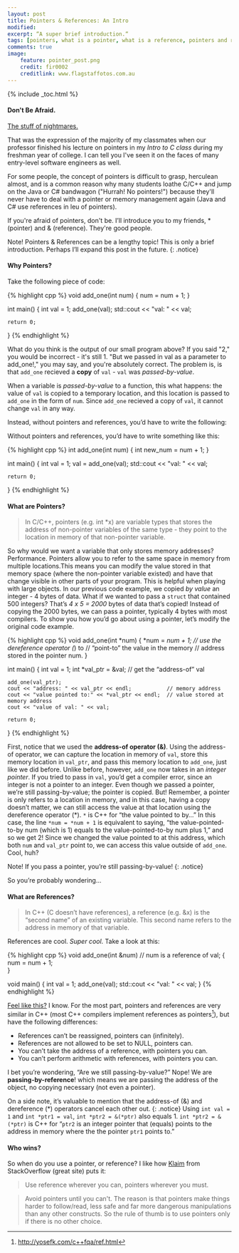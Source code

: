 ```yaml
---
layout: post
title: Pointers & References: An Intro
modified:
excerpt: “A super brief introduction.“
tags: [pointers, what is a pointer, what is a reference, pointers and references in c, pointers and references in c++, pointers as function parameters, pointers and arrays, tutorial on pointers, pointers in c, pointers in c++, c, c++, programming, programming languages]
comments: true
image:
    feature: pointer_post.png
    credit: fir0002
    creditlink: www.flagstaffotos.com.au
---
```


{% include _toc.html %}

#### Don't Be Afraid.
[The stuff of nightmares.](https://alice961994.files.wordpress.com/2014/11/futurama-fry-stress.png) 

That was the expression of the majority of my classmates when our professor finished his lecture on pointers in my *Intro to C class* during my freshman year of college. I can tell you I've seen it on the faces of many entry-level software engineers as well.

For some people, the concept of pointers is difficult to grasp, herculean almost, and is a common reason why many students loathe C/C++ and jump on the Java or C# bandwagon ("Hurrah! No pointers!") because they'll never have to deal with a pointer or memory management again (Java and C# use references in leu of pointers). 

If you're afraid of pointers, don't be. I’ll introduce you to my friends, * (pointer) and & (reference). They're good people.

Note! Pointers & References can be a lengthy topic! This is only a brief introduction. Perhaps I’ll expand this post in the future.
{: .notice} 

#### Why Pointers?
Take the following piece of code:

{% highlight cpp %}
void add_one(int num)
{
    num = num + 1;
}

int main()
{
    int val = 1;
    add_one(val);
    std::cout << "val: " << val;

    return 0;
}
{% endhighlight %}

What do you think is the output of our small program above? If you said "2," you would be incorrect - it's still 1. "But we passed in val as a parameter to add_one!," you may say, and you're absolutely correct. The problem is, is that `add_one` recieved a **copy** of `val` - `val` was *passed-by-value*.

When a variable is *passed-by-value* to a function, this what happens: the value of `val` is copied to a temporary location, and this location is passed to `add_one` in the form of `num`. Since `add_one` recieved a copy of `val`, it cannot change `val` in any way.

Instead, without pointers and references, you’d have to write the following:

Without pointers and references, you’d have to write something like this:

{% highlight cpp %}
int add_one(int num)
{
    int new_num = num + 1;
}

int main()
{
    int val = 1;
    val = add_one(val);
    std::cout << "val: " << val;

    return 0;
}
{% endhighlight %}

#### What are Pointers?
>In C/C++, pointers (e.g. int *x) are variable types that stores the address of non-pointer variables of the same type - they point to the location in memory of that non-pointer variable.

So why would we want a variable that only stores memory addresses? Performance. Pointers allow you to refer to the same space in memory from multiple locations.This means you can modify the value stored in that memory space (where the non-pointer variable existed) and have that change visible in other parts of your program. This is helpful when playing with large objects. In our previous code example, we copied *by value* an integer - 4 bytes of data. What if we wanted to pass a `struct` that contained 500 integers? That’s *4 x 5 = 2000* bytes of data that’s copied! Instead of copying the 2000 bytes, we can pass a pointer, typically 4 bytes with most compilers. To show you how you’d go about using a pointer, let’s modify the original code example.

{% highlight cpp %}
void add_one(int *num)
{
    *num = *num + 1; // use the dereference operator (*) to
		     // “point-to” the value in the memory 
		     // address stored in the pointer num.
}

int main()
{
    int val = 1;
    int *val_ptr = &val; // get the “address-of” val

    add_one(val_ptr);
    cout << "address: " << val_ptr << endl;           // memory address
    cout << "value pointed to:" << *val_ptr << endl;  // value stored at memory address
    cout << "value of val: " << val;

    return 0;
}
{% endhighlight %}

First, notice that we used the **address-of operator (&)**. Using the address-of operator, we can capture the location in memory of `val`, store this memory location in `val_ptr`, and pass this memory location to `add_one`, just like we did before. Unlike before, however, `add_one` now takes in an *integer pointer*. If you tried to pass in `val`, you’d get a compiler error, since an integer is not a pointer to an integer. Even though we passed a pointer, we’re still passing-by-value; the pointer is copied. But! Remember, a pointer is only refers to a location in memory, and in this case, having a copy doesn’t matter, we can still access the value at that location using the dereference operator (*). `*` is C++ for “the value pointed to by…” In this case, the line `*num = *num + 1` is equivalent to saying, “the value-pointed-to-by num (which is 1) equals to the value-pointed-to-by num plus 1,” and so we get 2! Since we changed the value pointed to at this address, which both `num` and `val_ptr` point to, we can access this value outside of `add_one`. Cool, huh? 

Note! If you pass a pointer, you’re still passing-by-value!
{: .notice} 

So you’re probably wondering…

#### What are References?
>In C++ (C doesn’t have references), a reference (e.g. &x) is the “second name” of an existing variable. This second name refers to the address in memory of that variable.

References are cool. *Super cool*. Take a look at this:

{% highlight cpp %}
void add_one(int &num) // num is a reference of val;
{		      
    num = num + 1;     
}

void main()
{
    int val = 1;
    add_one(val);
    std::cout << "val: " << val;
}
{% endhighlight %}

[Feel like this?](http://bit.ly/1Q2UzZr) I know. For the most part, pointers and references are very similar in C++ (most C++ compilers implement references as pointers[^1]), but have the following differences:
* References can’t be reassigned, pointers can (infinitely).
* References are not allowed to be set to NULL, pointers can.
* You can’t take the address of a reference, with pointers you can.
* You can’t perform arithmetic with references, with pointers you can.

[^1]: <http://yosefk.com/c++fqa/ref.html>

I bet you’re wondering, “Are we still passing-by-value?” Nope! We are **passing-by-reference**! which means we are passing the address of the object, no copying necessary (not even a pointer).

On a side note, it’s valuable to mention that the address-of (&) and dereference (*) operators cancel each other out. 
{: .notice} 
Using `int val = 1` and `int *ptr1 = val`, `int *ptr2 = &(*ptr)` also equals 1. `int *ptr2 = &(*ptr)` is C++ for “`ptr2` is an integer pointer that (equals) points to the address in memory where the the pointer `ptr1` points to.”


#### Who wins?
So when do you use a pointer, or reference? I like how [Klaim](http://stackoverflow.com/a/7058373) from StackOverflow (great site) puts it:

> Use reference wherever you can, pointers wherever you must.

>Avoid pointers until you can't.
The reason is that pointers make things harder to follow/read, less safe and far more dangerous manipulations than any other constructs.
So the rule of thumb is to use pointers only if there is no other choice.